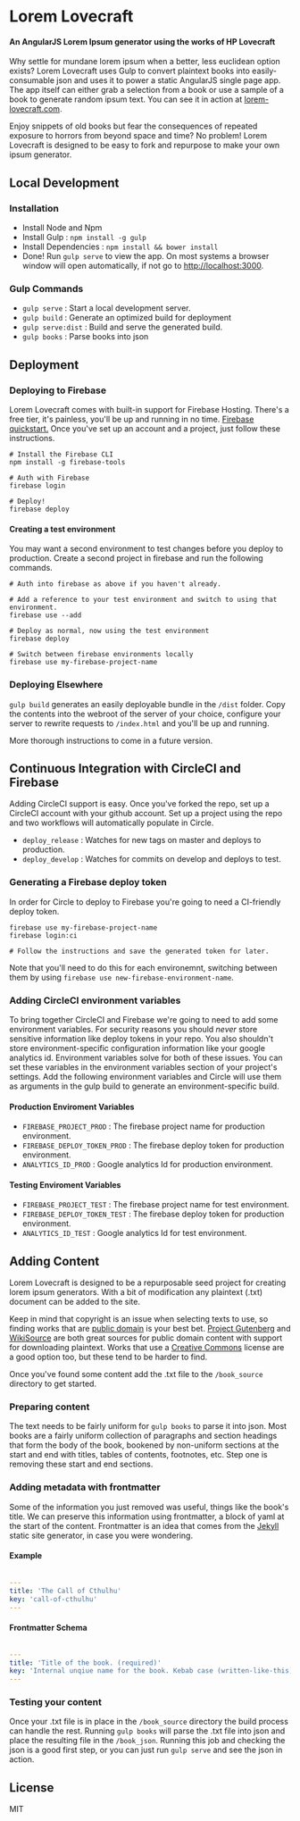 # Lorem Lovecraft

#### An AngularJS Lorem Ipsum generator using the works of HP Lovecraft

Why settle for mundane lorem ipsum when a better, less euclidean option exists? Lorem Lovecraft uses Gulp to convert plaintext books into easily-consumable json and uses it to power a static AngularJS single page app. The app itself can either grab a selection from a book or use a sample of a book to generate random ipsum text. You can see it in action at [lorem-lovecraft.com](https://lorem-lovecraft.com).

Enjoy snippets of old books but fear the consequences of repeated exposure to horrors from beyond space and time? No problem! Lorem Lovecraft is designed to be easy to fork and repurpose to make your own ipsum generator. 

## Local Development

### Installation

* Install Node and Npm
* Install Gulp : `npm install -g gulp`
* Install Dependencies : `npm install && bower install`
* Done! Run `gulp serve` to view the app. On most systems a browser window will open automatically, if not go to [http://localhost:3000](http://localhost:3000).

### Gulp Commands
* `gulp serve` : Start a local development server.
* `gulp build` : Generate an optimized build for deployment
* `gulp serve:dist` : Build and serve the generated build.
* `gulp books` : Parse books into json

## Deployment

### Deploying to Firebase

Lorem Lovecraft comes with built-in support for Firebase Hosting. There's a free tier, it's painless, you'll be up and running in no time. [Firebase quickstart.](https://firebase.google.com/docs/hosting/quickstart) Once you've set up an account and a project, just follow these instructions.

```shell
# Install the Firebase CLI
npm install -g firebase-tools

# Auth with Firebase
firebase login

# Deploy!
firebase deploy
```

#### Creating a test environment

You may want a second environment to test changes before you deploy to production. Create a second project in firebase and run the following commands.

```shell
# Auth into firebase as above if you haven't already.

# Add a reference to your test environment and switch to using that environment.
firebase use --add

# Deploy as normal, now using the test environment
firebase deploy

# Switch between firebase environments locally
firebase use my-firebase-project-name

```

### Deploying Elsewhere

`gulp build` generates an easily deployable bundle in the `/dist` folder. Copy the contents into the webroot of the server of your choice, configure your server to rewrite requests to `/index.html` and you'll be up and running. 

More thorough instructions to come in a future version.

## Continuous Integration with CircleCI and Firebase

Adding CircleCI support is easy. Once you've forked the repo, set up a CircleCI account with your github account. Set up a project using the repo and two workflows will automatically populate in Circle.
 
 * `deploy_release` : Watches for new tags on master and deploys to production. 
 * `deploy_develop` : Watches for commits on develop and deploys to test. 
 
 ### Generating a Firebase deploy token
 
 In order for Circle to deploy to Firebase you're going to need a CI-friendly deploy token.
 
 ```shell
 firebase use my-firebase-project-name
 firebase login:ci
 
 # Follow the instructions and save the generated token for later.
 ```
 Note that you'll need to do this for each environemnt, switching between them by using `firebase use new-firebase-environment-name`.
 
### Adding CircleCI environment variables
 
To bring together CircleCI and Firebase we're going to need to add some environment variables. For security reasons you should *never* store sensitive information like deploy tokens in your repo. You also shouldn't store environment-specific configuration information like your google analytics id. Environment variables solve for both of these issues. You can set these variables in the environment variables section of your project's settings. Add the following environment variables and Circle will use them as arguments in the gulp build to generate an environment-specific build.

#### Production Enviroment Variables

* `FIREBASE_PROJECT_PROD` : The firebase project name for production environment.
* `FIREBASE_DEPLOY_TOKEN_PROD` : The firebase deploy token for production environment.
* `ANALYTICS_ID_PROD` : Google analytics Id for production environment.

#### Testing Enviroment Variables

* `FIREBASE_PROJECT_TEST` : The firebase project name for test environment.
* `FIREBASE_DEPLOY_TOKEN_TEST` : The firebase deploy token for production environment.
* `ANALYTICS_ID_TEST` : Google analytics Id for test environment.

## Adding Content

Lorem Lovecraft is designed to be a repurposable seed project for creating lorem ipsum generators. With a bit of modification any plaintext (.txt) document can be added to the site. 

Keep in mind that copyright is an issue when selecting texts to use, so finding works that are [public domain](https://en.wikipedia.org/wiki/Public_domain_in_the_United_States) is your best bet. [Project Gutenberg](https://www.gutenberg.org) and [WikiSource](https://en.wikisource.org) are both great sources for public domain content with support for downloading plaintext. Works that use a [Creative Commons](https://creativecommons.org/) license are a good option too, but these tend to be harder to find. 

Once you've found some content add the .txt file to the `/book_source` directory to get started.

### Preparing content

The text needs to be fairly uniform for `gulp books` to parse it into json. Most books are a fairly uniform collection of paragraphs and section headings that form the body of the book, bookened by non-uniform sections at the start and end with titles, tables of contents, footnotes, etc. Step one is removing these start and end sections. 

### Adding metadata with frontmatter

Some of the information you just removed was useful, things like the book's title. We can preserve this information using frontmatter, a block of yaml at the start of the content. Frontmatter is an idea that comes from the [Jekyll](https://jekyllrb.com/docs/frontmatter/) static site generator, in case you were wondering. 

#### Example

```yaml 

---
title: 'The Call of Cthulhu'
key: 'call-of-cthulhu'
---
```

#### Frontmatter Schema


```yaml 

---
title: 'Title of the book. (required)'
key: 'Internal unqiue name for the book. Kebab case (written-like-this) is standard. (optional)'
---
```

### Testing your content

Once your .txt file is in place in the `/book_source` directory the build process can handle the rest. Running `gulp books` will parse the .txt file into json and place the resulting file in the `/book_json`. Running this job and checking the json is a good first step, or you can just run `gulp serve` and see the json in action.

## License

MIT


